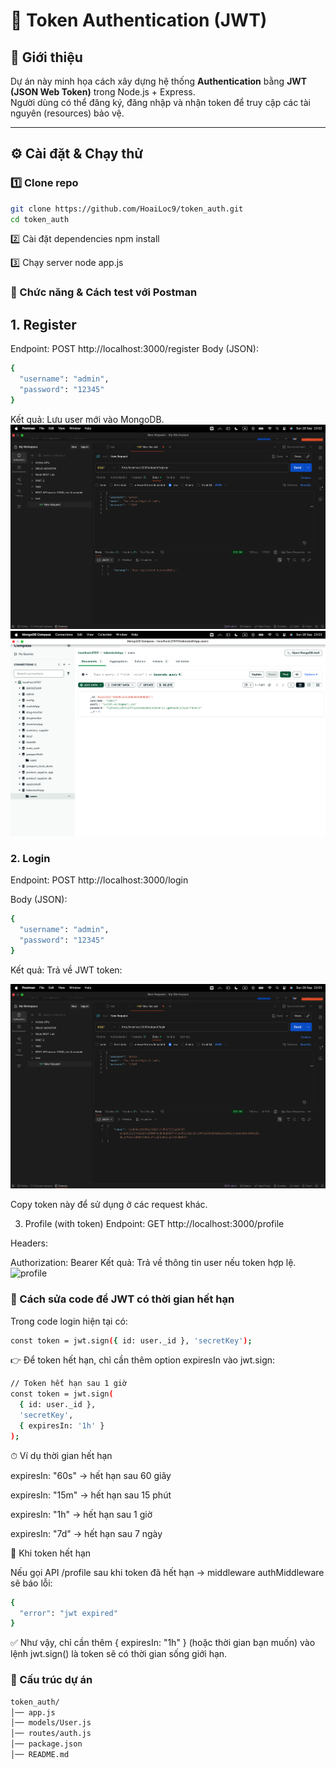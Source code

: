 # 🔑 Token Authentication (JWT)

## 📌 Giới thiệu
Dự án này minh họa cách xây dựng hệ thống **Authentication** bằng **JWT (JSON Web Token)** trong Node.js + Express.  
Người dùng có thể đăng ký, đăng nhập và nhận token để truy cập các tài nguyên (resources) bảo vệ.  

---

## ⚙️ Cài đặt & Chạy thử

### 1️⃣ Clone repo
```bash
git clone https://github.com/HoaiLoc9/token_auth.git
cd token_auth
``` 
2️⃣ Cài đặt dependencies
npm install

3️⃣ Chạy server
node app.js

### 🔑 Chức năng & Cách test với Postman
## 1. Register
Endpoint: POST http://localhost:3000/register
Body (JSON):
```bash
{
  "username": "admin",
  "password": "12345"
}
```
Kết quả: Lưu user mới vào MongoDB.
![register](https://github.com/HoaiLoc9/token_auth/blob/main/public/results/register5.png?raw=true)
![register_db](https://github.com/HoaiLoc9/token_auth/blob/main/public/results/register5_checkdb.png?raw=true)

### 2. Login
Endpoint: POST http://localhost:3000/login

Body (JSON):
```bash
{
  "username": "admin",
  "password": "12345"
}
```
Kết quả: Trả về JWT token:

![login](https://github.com/HoaiLoc9/token_auth/blob/main/public/results/login5.png?raw=true)


Copy token này để sử dụng ở các request khác.

3. Profile (with token)
Endpoint: GET http://localhost:3000/profile

Headers:

Authorization: Bearer <token>
Kết quả: Trả về thông tin user nếu token hợp lệ.
![profile](https://github.com/HoaiLoc9/token_auth/blob/main/public/results/profile5_token.png?raw=true)

### 🔎 Cách sửa code để JWT có thời gian hết hạn

Trong code login hiện tại có:
```bash
const token = jwt.sign({ id: user._id }, 'secretKey');
```

👉 Để token hết hạn, chỉ cần thêm option expiresIn vào jwt.sign:
```bash
// Token hết hạn sau 1 giờ
const token = jwt.sign(
  { id: user._id },
  'secretKey',
  { expiresIn: '1h' }
);
```
⏱ Ví dụ thời gian hết hạn

expiresIn: "60s" → hết hạn sau 60 giây

expiresIn: "15m" → hết hạn sau 15 phút

expiresIn: "1h" → hết hạn sau 1 giờ

expiresIn: "7d" → hết hạn sau 7 ngày

🔎 Khi token hết hạn

Nếu gọi API /profile sau khi token đã hết hạn → middleware authMiddleware sẽ báo lỗi:
```bash
{
  "error": "jwt expired"
}
```

✅ Như vậy, chỉ cần thêm { expiresIn: "1h" } (hoặc thời gian bạn muốn) vào lệnh jwt.sign() là token sẽ có thời gian sống giới hạn.
### 📂 Cấu trúc dự án
```bash
token_auth/
│── app.js              
│── models/User.js      
│── routes/auth.js      
│── package.json
│── README.md
```
